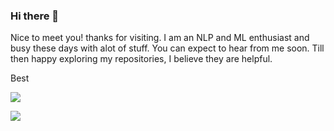 ### Hi there 👋

Nice to meet you! thanks for visiting. I am an NLP and ML enthusiast and busy these days with alot of stuff. You can expect to hear from me soon.
Till then happy exploring my repositories, I believe they are helpful.

Best

![](https://komarev.com/ghpvc/?username=maqboolkhan&color=green&style=plastic)

<img src="https://github-readme-stats.vercel.app/api?username=maqboolkhan&show_icons=true&theme=gruvbox&hide_border=true&hide=stars">


<!--
**maqboolkhan/maqboolkhan** is a ✨ _special_ ✨ repository because its `README.md` (this file) appears on your GitHub profile.

Here are some ideas to get you started:

- 🔭 I’m currently working on ...
- 🌱 I’m currently learning ...
- 👯 I’m looking to collaborate on ...
- 🤔 I’m looking for help with ...
- 💬 Ask me about ...
- 📫 How to reach me: ...
- 😄 Pronouns: ...
- ⚡ Fun fact: ...
-->
